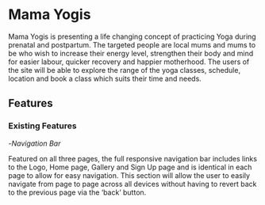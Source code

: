 # Mama Yogis


Mama Yogis is presenting a life changing concept of practicing Yoga during prenatal and postpartum. The targeted people are local mums and mums to be who wish to increase their energy level, strengthen their body and mind for easier labour, quicker recovery and happier motherhood. The users of the site will be able to explore the range of the yoga classes, schedule, location and book a class which suits their time and needs.

## Features

### Existing Features

-*Navigation Bar*

Featured on all three pages, the full responsive navigation bar includes links to the Logo, Home page, Gallery and Sign Up page and is identical in each page to allow for easy navigation.
This section will allow the user to easily navigate from page to page across all devices without having to revert back to the previous page via the ‘back’ button.